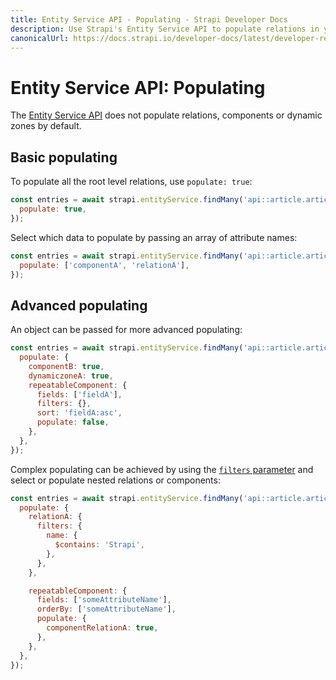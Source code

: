 ```yaml
---
title: Entity Service API - Populating - Strapi Developer Docs
description: Use Strapi's Entity Service API to populate relations in your queries.
canonicalUrl: https://docs.strapi.io/developer-docs/latest/developer-resources/database-apis-reference/entity-service/populate.html
---
```


# Entity Service API: Populating

The [Entity Service API](/developer-docs/latest/developer-resources/database-apis-reference/entity-service-api.md) does not populate relations, components or dynamic zones by default.

## Basic populating

To populate all the root level relations, use `populate: true`:

```js
const entries = await strapi.entityService.findMany('api::article.article', {
  populate: true,
});
```

Select which data to populate by passing an array of attribute names:

```js
const entries = await strapi.entityService.findMany('api::article.article', {
  populate: ['componentA', 'relationA'],
});
```

## Advanced populating

An object can be passed for more advanced populating:

```js
const entries = await strapi.entityService.findMany('api::article.article', {
  populate: {
    componentB: true,
    dynamiczoneA: true,
    repeatableComponent: {
      fields: ['fieldA'],
      filters: {},
      sort: 'fieldA:asc',
      populate: false,
    },
  },
});
```

Complex populating can be achieved by using the [`filters` parameter](/developer-docs/latest/developer-resources/database-apis-reference/entity-service/filter.md) and select or populate nested relations or components:

```js
const entries = await strapi.entityService.findMany('api::article.article', {
  populate: {
    relationA: {
      filters: {
        name: {
          $contains: 'Strapi',
        },
      },
    },

    repeatableComponent: {
      fields: ['someAttributeName'],
      orderBy: ['someAttributeName'],
      populate: {
        componentRelationA: true,
      },
    },
  },
});
```
